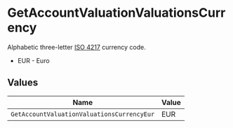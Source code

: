 # GetAccountValuationValuationsCurrency

Alphabetic three-letter [ISO 4217](https://en.wikipedia.org/wiki/ISO_4217) currency code.
* EUR - Euro


## Values

| Name                                       | Value                                      |
| ------------------------------------------ | ------------------------------------------ |
| `GetAccountValuationValuationsCurrencyEur` | EUR                                        |